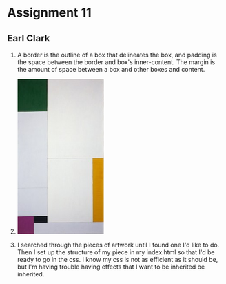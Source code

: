 # Assignment 11
## Earl Clark

1. A border is the outline of a box that delineates the box, and padding is the
space between the border and box's inner-content.  The margin is the amount of
space between a box and other boxes and content.

2. ![A Georges Vantongerloo Oil Painting](images/artwork.jpg) 

3. I searched through the pieces of artwork until I found one I'd like to do.
Then I set up the structure of my piece in my index.html so that I'd be ready to
go in the css. I know my css is not as efficient as it should be, but I'm having
trouble having effects that I want to be inherited be inherited.
